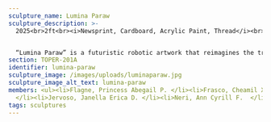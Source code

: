 ```yaml
---
sculpture_name: Lumina Paraw
sculpture_description: >-
  2025<br>2ft<br><i>Newsprint, Cardboard, Acrylic Paint, Thread</i><br><br>


  “Lumina Paraw” is a futuristic robotic artwork that reimagines the traditional Paraw Regatta in a mesmerizing display of light, color, and movement. This innovative piece combines art and technology to create a unique visual experience that showcases the iconic Paraw sailboats in a futuristic, robotic form.
section: TOPER-201A
identifier: lumina-paraw
sculpture_image: /images/uploads/luminaparaw.jpg
sculpture_image_alt_text: lumina-paraw
members: <ul><li>Flagne, Princess Abegail P. </li><li>Frasco, Cheamil Xandrei B.
  </li><li>Jervoso, Janella Erica D. </li><li>Neri, Ann Cyrill F.  </li></ul>
tags: sculptures
---
```

